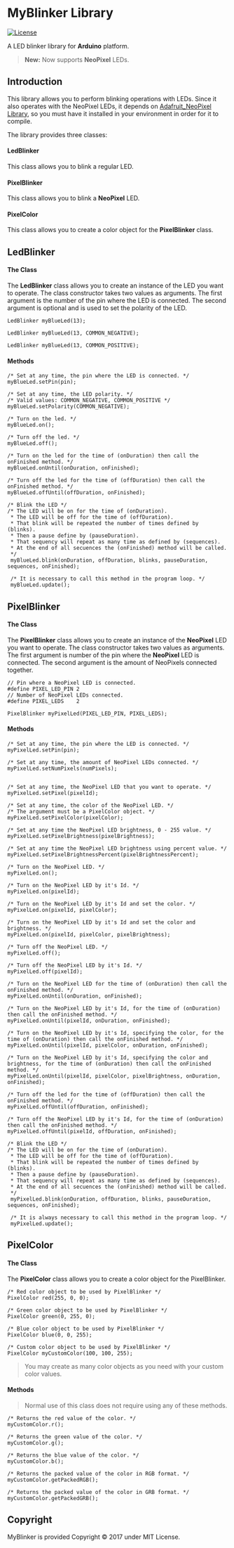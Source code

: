 ﻿MyBlinker Library
===================
[![License](http://img.shields.io/:license-mit-blue.svg)](http://doge.mit-license.org)

A LED blinker library for  **Arduino** platform.
> **New:**  Now supports **NeoPixel** LEDs.



Introduction
-------------

This library allows you to perform blinking operations with LEDs. Since it also operates with the NeoPixel LEDs, it depends on [Adafruit_NeoPixel Library](https://github.com/adafruit/Adafruit_NeoPixel), so you must have it installed in your environment in order for it to compile.

The library provides three classes:

#### LedBlinker
This class allows you to blink a regular LED.


#### PixelBlinker
This class allows you to blink a **NeoPixel** LED.

#### PixelColor
This class allows you to create a color object for the **PixelBlinker** class.


LedBlinker
-------------------
#### The Class
The **LedBlinker** class allows you to create an instance of the LED you want to operate. The class constructor takes two values as arguments. The first argument is the number of the pin where the LED is connected. The second argument is optional and is used to set the polarity of the LED.

    LedBlinker myBlueLed(13);
    
    LedBlinker myBlueLed(13, COMMON_NEGATIVE);
    
    LedBlinker myBlueLed(13, COMMON_POSITIVE);

####  Methods
    
    /* Set at any time, the pin where the LED is connected. */
    myBlueLed.setPin(pin);

    /* Set at any time, the LED polarity. */
    /* Valid values: COMMON_NEGATIVE, COMMON_POSITIVE */
    myBlueLed.setPolarity(COMMON_NEGATIVE);

    /* Turn on the led. */
    myBlueLed.on();

    /* Turn off the led. */
    myBlueLed.off();

    /* Turn on the led for the time of (onDuration) then call the onFinished method. */
    myBlueLed.onUntil(onDuration, onFinished);

    /* Turn off the led for the time of (offDuration) then call the onFinished method. */
    myBlueLed.offUntil(offDuration, onFinished);

    /* Blink the LED */
    /* The LED will be on for the time of (onDuration). 
     * The LED will be off for the time of (offDuration). 
     * That blink will be repeated the number of times defined by (blinks).
     * Then a pause define by (pauseDuration). 
     * That sequency will repeat as many time as defined by (sequences).
     * At the end of all secuences the (onFinished) method will be called.
     */
     myBlueLed.blink(onDuration, offDuration, blinks, pauseDuration, sequences, onFinished);

     /* It is necessary to call this method in the program loop. */ 
     myBlueLed.update();


PixelBlinker
-------------------
#### The Class
The **PixelBlinker** class allows you to create an instance of the **NeoPixel** LED you want to operate. The class constructor takes two values as arguments. The first argument is number of the pin where the **NeoPixel** LED is connected. The second argument is the amount of NeoPixels connected together.


    // Pin where a NeoPixel LED is connected.
    #define PIXEL_LED_PIN 2 
    // Number of NeoPixel LEDs connected.  
    #define PIXEL_LEDS    2   
    
    PixelBlinker myPixelLed(PIXEL_LED_PIN, PIXEL_LEDS);
    
    
####  Methods

    /* Set at any time, the pin where the LED is connected. */
    myPixelLed.setPin(pin);

    /* Set at any time, the amount of NeoPixel LEDs connected. */
    myPixelLed.setNumPixels(numPixels);


    /* Set at any time, the NeoPixel LED that you want to operate. */
    myPixelLed.setPixel(pixelId);

    /* Set at any time, the color of the NeoPixel LED. */
    /* The argument must be a PixelColor object. */
    myPixelLed.setPixelColor(pixelColor);

    /* Set at any time the NeoPixel LED brightness, 0 - 255 value. */
    myPixelLed.setPixelBrightness(pixelBrightness);
    
    /* Set at any time the NeoPixel LED brightness using percent value. */
    myPixelLed.setPixelBrightnessPercent(pixelBrightnessPercent);

    /* Turn on the NeoPixel LED. */
    myPixelLed.on();

    /* Turn on the NeoPixel LED by it's Id. */
    myPixelLed.on(pixelId);

    /* Turn on the NeoPixel LED by it's Id and set the color. */
    myPixelLed.on(pixelId, pixelColor);

    /* Turn on the NeoPixel LED by it's Id and set the color and brightness. */
    myPixelLed.on(pixelId, pixelColor, pixelBrightness);

    /* Turn off the NeoPixel LED. */
    myPixelLed.off();

    /* Turn off the NeoPixel LED by it's Id. */
    myPixelLed.off(pixelId);

    /* Turn on the NeoPixel LED for the time of (onDuration) then call the onFinished method. */
    myPixelLed.onUntil(onDuration, onFinished);

    /* Turn on the NeoPixel LED by it's Id, for the time of (onDuration) then call the onFinished method. */
    myPixelLed.onUntil(pixelId, onDuration, onFinished);

    /* Turn on the NeoPixel LED by it's Id, specifying the color, for the time of (onDuration) then call the onFinished method. */
    myPixelLed.onUntil(pixelId, pixelColor, onDuration, onFinished);

    /* Turn on the NeoPixel LED by it's Id, specifying the color and brightness, for the time of (onDuration) then call the onFinished method. */
    myPixelLed.onUntil(pixelId, pixelColor, pixelBrightness, onDuration, onFinished);

    /* Turn off the led for the time of (offDuration) then call the onFinished method. */
    myPixelLed.offUntil(offDuration, onFinished);

    /* Turn off the NeoPixel LED by it's Id, for the time of (onDuration) then call the onFinished method. */
    myPixelLed.offUntil(pixelId, offDuration, onFinished);

    /* Blink the LED */
    /* The LED will be on for the time of (onDuration). 
     * The LED will be off for the time of (offDuration). 
     * That blink will be repeated the number of times defined by (blinks).
     * Then a pause define by (pauseDuration). 
     * That sequency will repeat as many time as defined by (sequences).
     * At the end of all secuences the (onFinished) method will be called.
     */
     myPixelLed.blink(onDuration, offDuration, blinks, pauseDuration, sequences, onFinished);

     /* It is always necessary to call this method in the program loop. */ 
     myPixelLed.update();


PixelColor
-------------------
#### The Class
The **PixelColor** class allows you to create a color object for the PixelBlinker.
    
    /* Red color object to be used by PixelBlinker */
    PixelColor red(255, 0, 0);
    
    /* Green color object to be used by PixelBlinker */
    PixelColor green(0, 255, 0);
   
    /* Blue color object to be used by PixelBlinker */
    PixelColor blue(0, 0, 255);

    /* Custom color object to be used by PixelBlinker */
    PixelColor myCustomColor(100, 100, 255);

> You may create as many color objects as you need with your custom color values.
    
####  Methods

> Normal use of this class does not require using any of these methods. 
    
    /* Returns the red value of the color. */
    myCustomColor.r();

    /* Returns the green value of the color. */
    myCustomColor.g();

    /* Returns the blue value of the color. */
    myCustomColor.b();

    /* Returns the packed value of the color in RGB format. */
    myCustomColor.getPackedRGB();

    /* Returns the packed value of the color in GRB format. */
    myCustomColor.getPackedGRB();

Copyright
-------------------

MyBlinker is provided Copyright © 2017 under MIT License.